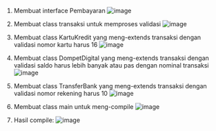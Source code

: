 1. Membuat interface Pembayaran
![image](https://github.com/user-attachments/assets/e84e97a8-f2ff-4efa-aade-e7ad89bdb15d)

3. Membuat class transaksi untuk memproses validasi
![image](https://github.com/user-attachments/assets/955d91c8-c8e1-4757-abab-a62246f4d719)

4. Membuat class KartuKredit yang meng-extends transaksi dengan validasi nomor kartu harus 16
![image](https://github.com/user-attachments/assets/7c3f9fd4-2a36-4cb8-b9f6-09ae78f1e0de)

5. Membuat class DompetDigital yang meng-extends transaksi dengan validasi saldo harus lebih banyak atau pas dengan nominal transaksi
![image](https://github.com/user-attachments/assets/f5bd3a4c-7be5-451b-b630-3447569b4b8d)

6. Membuat class TransferBank yang meng-extends transaksi dengan validasi nomor rekening harus 10
![image](https://github.com/user-attachments/assets/9106ad39-4962-440e-8ce9-7bf165ac0c96)

7. Membuat class main untuk meng-compile
![image](https://github.com/user-attachments/assets/88f0395a-4711-4fd2-a6ec-19270fb7d1e1)

8. Hasil compile:
![image](https://github.com/user-attachments/assets/7caec263-6e08-44fb-ad4e-4d17a208212a)
